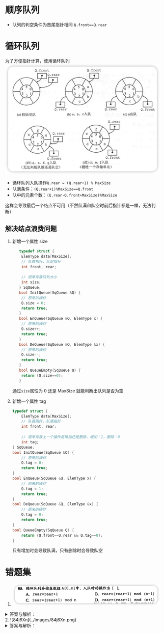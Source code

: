 # 顺序队列

- 队列的判空条件为首尾指针相同 `Q.front==Q.rear`

# 循环队列

为了方便指针计算，使用循环队列
![循环队列出入队示意图](../../assets/images/nmlcBZ.png)

- 循环队列入队操作`Q.rear = (Q.rear+1) % MaxSize`
- 队满条件：`(Q.rear+1)%MaxSize==Q.front`
- 队中的元素个数：`(Q.rear-Q.front+MaxSize)%MaxSize`

这样会导致最后一个结点不可用（不然队满和队空时前后指针都是一样，无法判断）

## 解决结点浪费问题
1. 新增一个属性 size
   ```c++
      typedef struct {
       ElemType data[MaxSize];
       // 队首指针，队尾指针
       int front, rear;
       
       // 用来存放队列大小
       int size;
      } SqQueue;
      bool InitQueue(SqQueue &Q) {
       // 原来的操作
       Q.size = 0;
       return true;
      }
      bool EnQueue(SqQueue &Q, ElemType x) {
       // 原来的操作
       Q.size++;
       return true;
      }
      bool DeQueue(SqQueue &Q, ElemType &x) {
       // 原来的操作
       Q.size--;
       return true;
      }
      bool QueueEmpty(SqQueue Q) {
       return (Q.size==0);
      }
   ```

   通过`size`属性为 0 还是 MaxSize 就能判断出队列是否为空
2. 新增一个属性 tag
   ```c++
   typedef struct {
       ElemType data[MaxSize];
       // 队首指针，队尾指针
       int front, rear;
       
       // 用来存放上一个操作是增加还是删除，增加：1，删除：0
       int tag;
   } SqQueue;
   bool InitQueue(SqQueue &Q) {
       // 原来的操作
       Q.tag = 0;
       return true;
   }
   bool EnQueue(SqQueue &Q, ElemType x) {
       // 原来的操作
       Q.tag = 1;
       return true;
   }
   bool DeQueue(SqQueue &Q, ElemType &x) {
       // 原来的操作
       Q.tag = 0;
       return true;
   }
   bool QueueEmpty(SqQueue Q) {
       return (Q.front==Q.rear && Q.tag==0);
   }
   ```
   只有增加时会导致队满，只有删除时会导致队空

# 错题集
1. ![eRy864](../../assets/images/eRy864.png)
<details>
  <summary>答案与解析：</summary>
  <br />
  答案： D
  <br />
  解析：<br />
 数组 0 - n ,数组的长度为 n+1，所以入队操作为 rear = (rear+1) mod (n+1)
</details>
2. ![84j6Xn](../images/84j6Xn.png)
<details>
  <summary>答案与解析：</summary>
  <br />
  答案： B
  <br />
  解析：<br />
  front 指向队头元素，rear 指向队尾元素<br />
  第一个元素在 0 号位，所以这时候 front=rear<br />
  因为 rear 指向队尾元素，所以添加元素时会先向后移动一位在添加，队头不用动<br />
  所以队头还是 0，队尾是 0 的前边一位，也就是 n-1;<br />
</details>